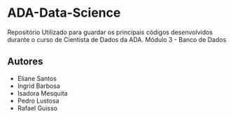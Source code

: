 # ADA-Data-Science
Repositório Utilizado para guardar os principais códigos desenvolvidos durante o curso de Cientista de Dados da ADA.
Módulo 3 - Banco de Dados

## Autores

* Eliane Santos
* Ingrid Barbosa
* Isadora Mesquita
* Pedro Lustosa
* Rafael Guisso
